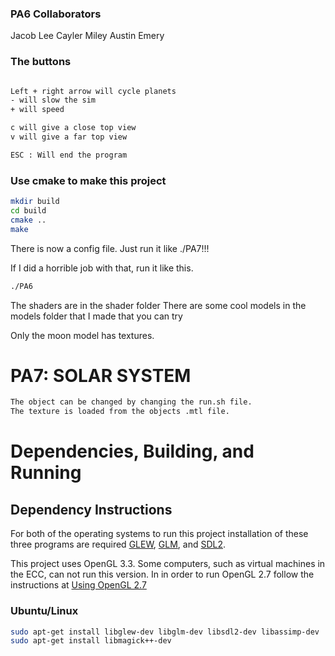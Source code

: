 ### PA6 Collaborators
Jacob Lee
Cayler Miley
Austin Emery

### The buttons
```bash

Left + right arrow will cycle planets
- will slow the sim
+ will speed

c will give a close top view 
v will give a far top view

ESC : Will end the program
```

### Use cmake to make this project

```bash
mkdir build
cd build
cmake ..
make
```

There is now a config file. Just run it like ./PA7!!!

If I did a horrible job with that, run it like this.
```bash
./PA6 

```

The shaders are in the shader folder
There are some cool models in the models folder that I made that you can try

Only the moon model has textures.


# PA7: SOLAR SYSTEM

```bash
The object can be changed by changing the run.sh file.
The texture is loaded from the objects .mtl file.
```

# Dependencies, Building, and Running

## Dependency Instructions
For both of the operating systems to run this project installation of these three programs are required [GLEW](http://glew.sourceforge.net/), [GLM](http://glm.g-truc.net/0.9.7/index.html), and [SDL2](https://wiki.libsdl.org/Tutorials).

This project uses OpenGL 3.3. Some computers, such as virtual machines in the ECC, can not run this version. In in order to run OpenGL 2.7 follow the instructions at [Using OpenGL 2.7](https://github.com/HPC-Vis/computer-graphics/wiki/Using-OpenGL-2.7)

### Ubuntu/Linux
```bash
sudo apt-get install libglew-dev libglm-dev libsdl2-dev libassimp-dev
sudo apt-get install libmagick++-dev
```




